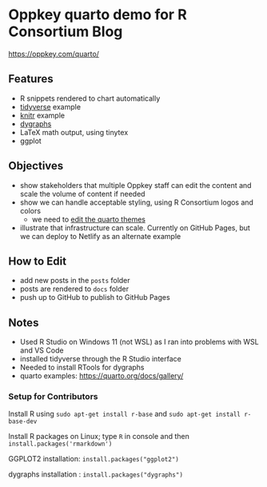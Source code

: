 # Oppkey quarto demo for R Consortium Blog

<https://oppkey.com/quarto/>

## Features

- R snippets rendered to chart automatically
- [tidyverse](https://www.tidyverse.org/) example
- [knitr](https://yihui.org/knitr/) example
- [dygraphs](https://dygraphs.com/)
- LaTeX math output, using tinytex
- ggplot

## Objectives

- show stakeholders that multiple Oppkey staff can edit the content and scale the volume of content if needed
- show we can handle acceptable styling, using R Consortium logos and colors
  - we need to [edit the quarto themes](https://quarto.org/docs/output-formats/html-themes.html#theme-options)
- illustrate that infrastructure can scale. Currently on GitHub Pages, but we can deploy to Netlify as an alternate example

## How to Edit

- add new posts in the `posts` folder
- posts are rendered to `docs` folder
- push up to GitHub to publish to GitHub Pages

## Notes

- Used R Studio on Windows 11 (not WSL) as I ran into problems with WSL and VS Code
- installed tidyverse through the R Studio interface
- Needed to install RTools for dygraphs
- quarto examples: <https://quarto.org/docs/gallery/>

### Setup for Contributors

Install R using `sudo apt-get install r-base` and `sudo apt-get install r-base-dev`

Install R packages on Linux; type `R` in console and then `install.packages('rmarkdown')`

GGPLOT2 installation: `install.packages("ggplot2")`

dygraphs installation : `install.packages("dygraphs")`